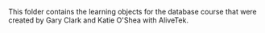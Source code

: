 This folder contains the learning objects for the database course that were created by Gary Clark and Katie O'Shea with AliveTek.
